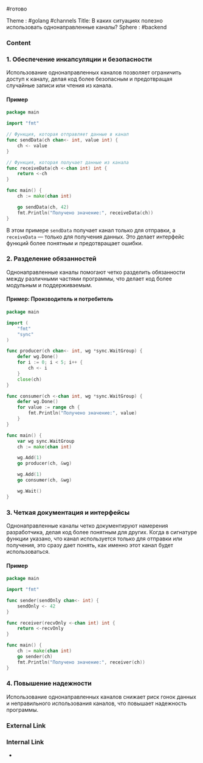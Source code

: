 #готово 

Theme : #golang #channels 
Title: В каких ситуациях полезно использовать однонаправленные каналы?
Sphere : #backend

### Content

### 1. **Обеспечение инкапсуляции и безопасности**

Использование однонаправленных каналов позволяет ограничить доступ к каналу, делая код более безопасным и предотвращая случайные записи или чтения из канала.

#### Пример

```go
package main

import "fmt"

// Функция, которая отправляет данные в канал
func sendData(ch chan<- int, value int) {
    ch <- value
}

// Функция, которая получает данные из канала
func receiveData(ch <-chan int) int {
    return <-ch
}

func main() {
    ch := make(chan int)

    go sendData(ch, 42)
    fmt.Println("Получено значение:", receiveData(ch))
}
```

В этом примере `sendData` получает канал только для отправки, а `receiveData` — только для получения данных. Это делает интерфейс функций более понятным и предотвращает ошибки.

### 2. **Разделение обязанностей**

Однонаправленные каналы помогают четко разделить обязанности между различными частями программы, что делает код более модульным и поддерживаемым.

#### Пример: Производитель и потребитель

```go
package main

import (
    "fmt"
    "sync"
)

func producer(ch chan<- int, wg *sync.WaitGroup) {
    defer wg.Done()
    for i := 0; i < 5; i++ {
        ch <- i
    }
    close(ch)
}

func consumer(ch <-chan int, wg *sync.WaitGroup) {
    defer wg.Done()
    for value := range ch {
        fmt.Println("Получено значение:", value)
    }
}

func main() {
    var wg sync.WaitGroup
    ch := make(chan int)

    wg.Add(1)
    go producer(ch, &wg)

    wg.Add(1)
    go consumer(ch, &wg)

    wg.Wait()
}
```

### 3. **Четкая документация и интерфейсы**

Однонаправленные каналы четко документируют намерения разработчика, делая код более понятным для других. Когда в сигнатуре функции указано, что канал используется только для отправки или получения, это сразу дает понять, как именно этот канал будет использоваться.

#### Пример

```go
package main

import "fmt"

func sender(sendOnly chan<- int) {
    sendOnly <- 42
}

func receiver(recvOnly <-chan int) int {
    return <-recvOnly
}

func main() {
    ch := make(chan int)
    go sender(ch)
    fmt.Println("Получено значение:", receiver(ch))
}
```

### 4. **Повышение надежности**

Использование однонаправленных каналов снижает риск гонок данных и неправильного использования каналов, что повышает надежность программы.

### External Link



### Internal Link

- 